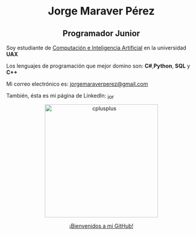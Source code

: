 <h1 align="center">Jorge Maraver Pérez</h1>

<h2 align="center">Programador Junior</h2>

Soy estudiante de [Computación e Inteligencia Artificial](https://www.uax.com/titulaciones/grado-online-en-ciencia-de-datos-e-inteligencia-artificial) en la universidad **UAX**

Los lenguajes de programación que mejor domino son: **C#**,**Python**, **SQL** y **C++**

Mi correo electrónico es: jorgemaraverperez@gmail.com

También, ésta es mi página de LinkedIn: <a href="https://linkedin.com/in/jorge-maraver" target="blank"><img align="center" src="https://raw.githubusercontent.com/rahuldkjain/github-profile-readme-generator/master/src/images/icons/Social/linked-in-alt.svg" alt="jorge-maraver" height="15" width="20" /></a>

<p><a href="https://ibb.co/0tf1J01" target="_blank" rel="noreferrer"> <center><img src="https://i.ibb.co/dgQXKNX/CCC-Bienvenida.png" alt="cplusplus" width="300"/><br><p>¡Bienvenidos a mi GitHub!</p></center> </a></p>
